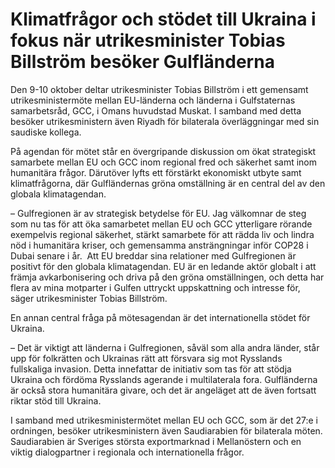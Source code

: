 # Klimatfrågor och stödet till Ukraina i fokus när utrikesminister Tobias Billström besöker Gulfländerna

Den 9-10 oktober deltar utrikesminister Tobias Billström i ett gemensamt utrikesministermöte mellan EU-länderna och länderna i Gulfstaternas samarbetsråd, GCC, i Omans huvudstad Muskat. I samband med detta besöker utrikesministern även Riyadh för bilaterala överläggningar med sin saudiske kollega.

På agendan för mötet står en övergripande diskussion om ökat strategiskt samarbete mellan EU och GCC inom regional fred och säkerhet samt inom humanitära frågor. Därutöver lyfts ett förstärkt ekonomiskt utbyte samt klimatfrågorna, där Gulfländernas gröna omställning är en central del av den globala klimatagendan.

– Gulfregionen är av strategisk betydelse för EU. Jag välkomnar de steg som nu tas för att öka samarbetet mellan EU och GCC ytterligare rörande exempelvis regional säkerhet, stärkt samarbete för att rädda liv och lindra nöd i humanitära kriser, och gemensamma ansträngningar inför COP28 i Dubai senare i år.  Att EU breddar sina relationer med Gulfregionen är positivt för den globala klimatagendan. EU är en ledande aktör globalt i att främja avkarbonisering och driva på den gröna omställningen, och detta har flera av mina motparter i Gulfen uttryckt uppskattning och intresse för, säger utrikesminister Tobias Billström.

En annan central fråga på mötesagendan är det internationella stödet för Ukraina.

– Det är viktigt att länderna i Gulfregionen, såväl som alla andra länder, står upp för folkrätten och Ukrainas rätt att försvara sig mot Rysslands fullskaliga invasion. Detta innefattar de initiativ som tas för att stödja Ukraina och fördöma Rysslands agerande i multilaterala fora. Gulfländerna är också stora humanitära givare, och det är angeläget att de även fortsatt riktar stöd till Ukraina.

I samband med utrikesministermötet mellan EU och GCC, som är det 27:e i ordningen, besöker utrikesministern även Saudiarabien för bilaterala möten. Saudiarabien är Sveriges största exportmarknad i Mellanöstern och en viktig dialogpartner i regionala och internationella frågor.
